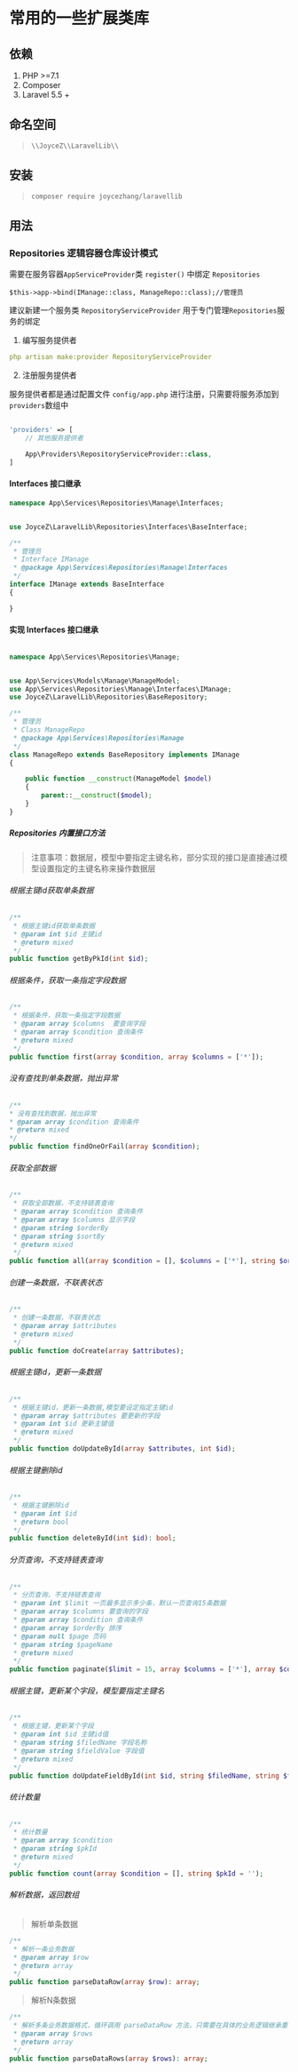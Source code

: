 # 常用的一些扩展类库

## 依赖

1. PHP >=7.1
2. Composer
3. Laravel 5.5 +

## 命名空间

> `\\JoyceZ\\LaravelLib\\`

## 安装

> `composer require joycezhang/laravellib`

## 用法

### Repositories 逻辑容器仓库设计模式

需要在服务容器`AppServiceProvider`类 `register()` 中绑定 `Repositories`

` $this->app->bind(IManage::class, ManageRepo::class);//管理员 `

建议新建一个服务类 `RepositoryServiceProvider` 用于专门管理`Repositories`服务的绑定

1. 编写服务提供者

```yaml
php artisan make:provider RepositoryServiceProvider
```

2. 注册服务提供者

服务提供者都是通过配置文件 `config/app.php` 进行注册，只需要将服务添加到 `providers`数组中
```php

'providers' => [
    // 其他服务提供者

    App\Providers\RepositoryServiceProvider::class,
]

```

#### Interfaces 接口继承

```php
namespace App\Services\Repositories\Manage\Interfaces;


use JoyceZ\LaravelLib\Repositories\Interfaces\BaseInterface;

/**
 * 管理员
 * Interface IManage
 * @package App\Services\Repositories\Manage\Interfaces
 */
interface IManage extends BaseInterface
{

}
```
#### 实现 Interfaces 接口继承
```php

namespace App\Services\Repositories\Manage;


use App\Services\Models\Manage\ManageModel;
use App\Services\Repositories\Manage\Interfaces\IManage;
use JoyceZ\LaravelLib\Repositories\BaseRepository;

/**
 * 管理员
 * Class ManageRepo
 * @package App\Services\Repositories\Manage
 */
class ManageRepo extends BaseRepository implements IManage
{

    public function __construct(ManageModel $model)
    {
        parent::__construct($model);
    }
}
```
##### Repositories 内置接口方法

> 注意事项：数据层，模型中要指定主键名称，部分实现的接口是直接通过模型设置指定的主键名称来操作数据层

###### 根据主键id获取单条数据

```php
/**
 * 根据主键id获取单条数据
 * @param int $id 主键id
 * @return mixed
 */
public function getByPkId(int $id);

```

###### 根据条件，获取一条指定字段数据

```php
/**
 * 根据条件，获取一条指定字段数据
 * @param array $columns  要查询字段
 * @param array $condition 查询条件
 * @return mixed
 */
public function first(array $condition, array $columns = ['*']);
```

###### 没有查找到单条数据，抛出异常

```php
/**
* 没有查找到数据，抛出异常
* @param array $condition 查询条件
* @return mixed
*/
public function findOneOrFail(array $condition);
```

###### 获取全部数据

```php
/**
 * 获取全部数据，不支持链表查询
 * @param array $condition 查询条件
 * @param array $columns 显示字段
 * @param string $orderBy
 * @param string $sortBy
 * @return mixed
 */
public function all(array $condition = [], $columns = ['*'], string $orderBy = 'id', string $sortBy = 'asc');

```
###### 创建一条数据，不联表状态
```php
/**
 * 创建一条数据，不联表状态
 * @param array $attributes
 * @return mixed
 */
public function doCreate(array $attributes);
```
###### 根据主键id，更新一条数据
```php
/**
 * 根据主键id，更新一条数据,模型要设定指定主键id
 * @param array $attributes 要更新的字段
 * @param int $id 更新主键值
 * @return mixed
 */
public function doUpdateById(array $attributes, int $id);
```

###### 根据主键删除id

```php
/**
 * 根据主键删除id
 * @param int $id
 * @return bool
 */
public function deleteById(int $id): bool;
```

###### 分页查询，不支持链表查询

```php
/**
 * 分页查询，不支持链表查询
 * @param int $limit 一页最多显示多少条，默认一页查询15条数据
 * @param array $columns 要查询的字段
 * @param array $condition 查询条件
 * @param array $orderBy 排序
 * @param null $page 页码
 * @param string $pageName
 * @return mixed
 */
public function paginate($limit = 15, array $columns = ['*'], array $condition = [], array $orderBy = [], $page = null, $pageName = 'page');
```

###### 根据主键，更新某个字段，模型要指定主键名

```php
/**
 * 根据主键，更新某个字段
 * @param int $id 主键id值
 * @param string $filedName 字段名称
 * @param string $fieldValue 字段值
 * @return mixed
 */
public function doUpdateFieldById(int $id, string $filedName, string $fieldValue);
```
###### 统计数量

```php
/**
 * 统计数量
 * @param array $condition
 * @param string $pkId
 * @return mixed
 */
public function count(array $condition = [], string $pkId = '');
```

###### 解析数据，返回数组
> 解析单条数据
```php
/**
 * 解析一条业务数据
 * @param array $row
 * @return array
 */
public function parseDataRow(array $row): array;
```
> 解析N条数据
```php
/**
 * 解析多条业务数据格式，循环调用 parseDataRow 方法，只需要在具体的业务逻辑继承重写 parseDataRow 方法即可
 * @param array $rows
 * @return array
 */
public function parseDataRows(array $rows): array;
```


